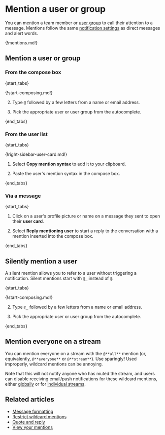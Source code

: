 # Mention a user or group

You can mention a team member or [user group](/help/user-groups) to call their attention to a
message. Mentions follow the same
[notification settings](/help/dm-mention-alert-notifications) as direct
messages and alert words.

{!mentions.md!}

## Mention a user or group

### From the compose box

{start_tabs}

{!start-composing.md!}

2. Type `@` followed by a few letters from a name or email address.

3. Pick the appropriate user or user group from the autocomplete.

{end_tabs}

### From the user list

{start_tabs}

{!right-sidebar-user-card.md!}

1. Select **Copy mention syntax** to add it to your clipboard.

1. Paste the user's mention syntax in the compose box.

{end_tabs}

### Via a message

{start_tabs}

1. Click on a user's profile picture or name on a message they sent
   to open their **user card**.

1. Select **Reply mentioning user** to start a reply to the conversation
   with a mention inserted into the compose box.

{end_tabs}

## Silently mention a user

A silent mention allows you to refer to a user without triggering a
notification. Silent mentions start with `@_` instead of `@`.

{start_tabs}

{!start-composing.md!}

2. Type `@_` followed by a few letters from a name or email address.

3. Pick the appropriate user or user group from the autocomplete.

{end_tabs}

## Mention everyone on a stream

You can mention everyone on a stream with the `@**all**` mention (or,
equivalently, `@**everyone**` or `@**stream**`). Use sparingly! Used improperly,
wildcard mentions can be annoying.

Note that this will not notify anyone who has muted the stream, and
users can disable receiving email/push notifications for these
wildcard mentions, either
[globally](/help/dm-mention-alert-notifications) or for [individual
streams](/help/stream-notifications).

## Related articles

* [Message formatting](/help/format-your-message-using-markdown)
* [Restrict wildcard mentions](/help/restrict-wildcard-mentions)
* [Quote and reply](/help/quote-and-reply)
* [View your mentions](/help/view-your-mentions)
